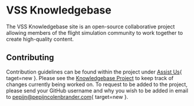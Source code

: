 # VSS Knowledgebase

The VSS Knowledgebase site is an open-source collaborative project allowing members of the flight simulation community to work together to create high-quality content.

## Contributing

Contribution guidelines can be found within the project under [Assist Us](https://kb.pepijncolenbrander.com/assist-us/){ taget=new }. Please see the [Knowledgebase Project](https://github.com/users/codepip55/projects/5) to keep track of changes currently being worked on. To request to be added to the project, please send your GitHub username and why you wish to be added in email to [pepijn@pepijncolenbrander.com](mailto:pepijn@pepijncolenbrander.com){ target=new }.